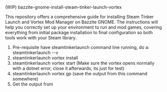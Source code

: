 (WIP)
bazzite-gnome-install-steam-tinker-launch-vortex

This repository offers a comprehensive guide for installing Steam Tinker Launch and Vortex Mod Manager on Bazzite GNOME. The instructions will help you correctly set up your environment to run and mod games, covering everything from initial package installation to final configuration so both tools work with your Steam library.
1. Pre-requisite
   have steamtinkerlaunch command line running, do a:
   steamtinkerlaunch --v
2. steamtinkerlaunch vortex install
3. steamtinkerlaunch vortex start
   (Make sure the vortex opens normally with a dotnet error, close it afterwards, its just for test)
4. steamtinkerlaunch vortex gp
   (save the output from this command somewhere)
5. Get the output from
